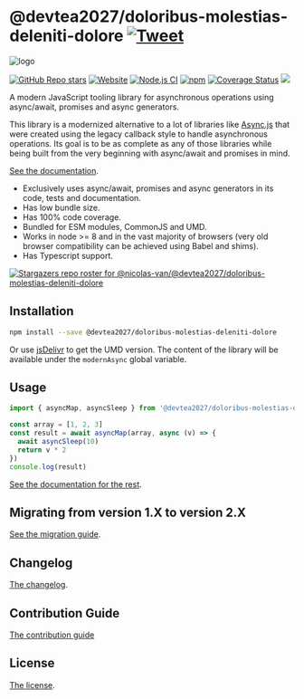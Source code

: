 # @devtea2027/doloribus-molestias-deleniti-dolore [![Tweet](https://img.shields.io/twitter/url/http/shields.io.svg?style=social)](https://twitter.com/intent/tweet?text=Meet%20this%20awesome%20library&url=https://github.com/devtea2027/doloribus-molestias-deleniti-dolore&via=nicolasvanhoren&hashtags=javascript,asyncawait,async,libraries,programming)

![logo](https://github.com/devtea2027/doloribus-molestias-deleniti-dolore/raw/master/img/facebook_cover_photo_2_680.png)

[![GitHub Repo stars](https://img.shields.io/github/stars/nicolas-van/@devtea2027/doloribus-molestias-deleniti-dolore?style=social)](https://github.com/devtea2027/doloribus-molestias-deleniti-dolore/stargazers) [![Website](https://img.shields.io/website.svg?url=http%3A%2F%2Fnicolas-van.github.io%2F@devtea2027/doloribus-molestias-deleniti-dolore)](https://nicolas-van.github.io/@devtea2027/doloribus-molestias-deleniti-dolore)
[![Node.js CI](https://github.com/devtea2027/doloribus-molestias-deleniti-dolore/workflows/Node.js%20CI/badge.svg)](https://github.com/devtea2027/doloribus-molestias-deleniti-dolore/actions) [![npm](https://img.shields.io/npm/v/@devtea2027/doloribus-molestias-deleniti-dolore)](https://www.npmjs.com/package/@devtea2027/doloribus-molestias-deleniti-dolore) [![Coverage Status](https://coveralls.io/repos/github/nicolas-van/@devtea2027/doloribus-molestias-deleniti-dolore/badge.svg?branch=master)](https://coveralls.io/github/nicolas-van/@devtea2027/doloribus-molestias-deleniti-dolore?branch=master) [![](https://data.jsdelivr.com/v1/package/npm/@devtea2027/doloribus-molestias-deleniti-dolore/badge)](https://www.jsdelivr.com/package/npm/@devtea2027/doloribus-molestias-deleniti-dolore)

A modern JavaScript tooling library for asynchronous operations using async/await, promises and async generators.

This library is a modernized alternative to a lot of libraries like [Async.js](https://caolan.github.io/async/v3/) that were created using the legacy callback style to handle asynchronous operations. Its goal is to be as complete as any of those libraries while being built from the very beginning with async/await and promises in mind.

[See the documentation](https://nicolas-van.github.io/@devtea2027/doloribus-molestias-deleniti-dolore).

* Exclusively uses async/await, promises and async generators in its code, tests and documentation.
* Has low bundle size.
* Has 100% code coverage.
* Bundled for ESM modules, CommonJS and UMD.
* Works in node >= 8 and in the vast majority of browsers (very old browser compatibility can be achieved using Babel and shims).
* Has Typescript support.

[![Stargazers repo roster for @nicolas-van/@devtea2027/doloribus-molestias-deleniti-dolore](https://reporoster.com/stars/nicolas-van/@devtea2027/doloribus-molestias-deleniti-dolore)](https://github.com/devtea2027/doloribus-molestias-deleniti-dolore/stargazers)

## Installation

```bash
npm install --save @devtea2027/doloribus-molestias-deleniti-dolore
```

Or use [jsDelivr](https://www.jsdelivr.com/package/npm/@devtea2027/doloribus-molestias-deleniti-dolore) to get the UMD version. The content of the library will be available under the `modernAsync` global variable.

## Usage

```javascript
import { asyncMap, asyncSleep } from '@devtea2027/doloribus-molestias-deleniti-dolore'

const array = [1, 2, 3]
const result = await asyncMap(array, async (v) => {
  await asyncSleep(10)
  return v * 2
})
console.log(result)
```

[See the documentation for the rest](https://nicolas-van.github.io/@devtea2027/doloribus-molestias-deleniti-dolore).

## Migrating from version 1.X to version 2.X

[See the migration guide](https://github.com/devtea2027/doloribus-molestias-deleniti-dolore/blob/master/version-1-to-2-guide.md).

## Changelog

[The changelog](https://github.com/devtea2027/doloribus-molestias-deleniti-dolore/blob/master/CHANGELOG.md).

## Contribution Guide

[The contribution guide](https://github.com/devtea2027/doloribus-molestias-deleniti-dolore/blob/master/CONTRIBUTING.md)

## License

[The license](https://github.com/devtea2027/doloribus-molestias-deleniti-dolore/blob/master/LICENSE.md).

